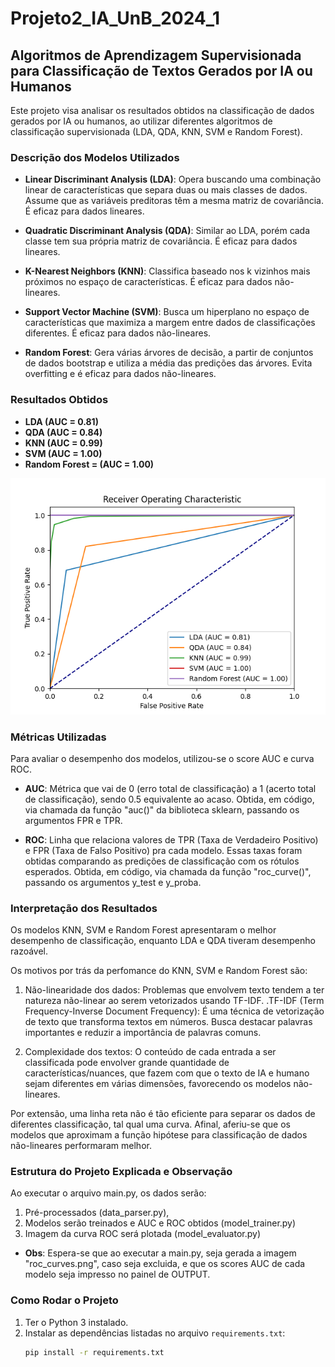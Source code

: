 # Projeto2_IA_UnB_2024_1

## Algoritmos de Aprendizagem Supervisionada para Classificação de Textos Gerados por IA ou Humanos

Este projeto visa analisar os resultados obtidos na classificação de dados gerados por IA ou humanos, ao utilizar diferentes algoritmos de classificação supervisionada (LDA, QDA, KNN, SVM e Random Forest).

### Descrição dos Modelos Utilizados

- **Linear Discriminant Analysis (LDA)**: Opera buscando uma combinação linear de características que separa duas ou mais classes de dados. Assume que as variáveis preditoras têm a mesma matriz de covariância. É eficaz para dados lineares.

- **Quadratic Discriminant Analysis (QDA)**: Similar ao LDA, porém cada classe tem sua própria matriz de covariância. É eficaz para dados lineares.

- **K-Nearest Neighbors (KNN)**: Classifica baseado nos k vizinhos mais próximos no espaço de características. É eficaz para dados não-lineares.

- **Support Vector Machine (SVM)**: Busca um hiperplano no espaço de características que maximiza a margem entre dados de classificações diferentes. É eficaz para dados não-lineares.

- **Random Forest**: Gera várias árvores de decisão, a partir de conjuntos de dados bootstrap e utiliza a média das predições das árvores. Evita overfitting e é eficaz para dados não-lineares.

### Resultados Obtidos

- **LDA (AUC = 0.81)**
- **QDA (AUC = 0.84)**
- **KNN (AUC = 0.99)**
- **SVM (AUC = 1.00)**
- **Random Forest = (AUC = 1.00)**

![Gráfico da Curva ROC](roc_curves.png)

### Métricas Utilizadas

Para avaliar o desempenho dos modelos, utilizou-se o score AUC e curva ROC. 

- **AUC**: Métrica que vai de 0 (erro total de classificação) a 1 (acerto total de classificação), sendo 0.5 equivalente ao acaso. Obtida, em código, via chamada da função "auc()" da biblioteca sklearn, passando os argumentos FPR e TPR.

- **ROC**: Linha que relaciona valores de TPR (Taxa de Verdadeiro Positivo) e FPR (Taxa de Falso Positivo) pra cada modelo. Essas taxas foram obtidas comparando as predições de classificação com os rótulos esperados. Obtida, em código, via chamada da função "roc_curve()", passando os argumentos y_test e y_proba.

### Interpretação dos Resultados

Os modelos KNN, SVM e Random Forest apresentaram o melhor desempenho de classificação, enquanto LDA e QDA tiveram desempenho razoável. 

Os motivos por trás da perfomance do KNN, SVM e Random Forest são:

1. Não-linearidade dos dados: Problemas que envolvem texto tendem a ter natureza não-linear ao serem vetorizados usando TF-IDF.
    .TF-IDF (Term Frequency-Inverse Document Frequency): É uma técnica de vetorização de texto que transforma textos em números. Busca destacar palavras importantes e reduzir a importância de palavras comuns.

2. Complexidade dos textos: O conteúdo de cada entrada a ser classificada pode envolver grande quantidade de características/nuances, que fazem com que o texto de IA e humano sejam diferentes em várias dimensões, favorecendo os modelos não-lineares. 

Por extensão, uma linha reta não é tão eficiente para separar os dados de diferentes classificação, tal qual uma curva. Afinal, aferiu-se que os modelos que aproximam a função hipótese para classificação de dados não-lineares performaram melhor.

### Estrutura do Projeto Explicada e Observação

Ao executar o arquivo main.py, os dados serão:
1. Pré-processados (data_parser.py),
2. Modelos serão treinados e AUC e ROC obtidos (model_trainer.py)
3. Imagem da curva ROC será plotada (model_evaluator.py) 

- **Obs**: Espera-se que ao executar a main.py, seja gerada a imagem "roc_curves.png", caso seja excluida, e que os scores AUC de cada modelo seja impresso no painel de OUTPUT.

### Como Rodar o Projeto

1. Ter o Python 3 instalado.
2. Instalar as dependências listadas no arquivo `requirements.txt`:
   ```bash
   pip install -r requirements.txt